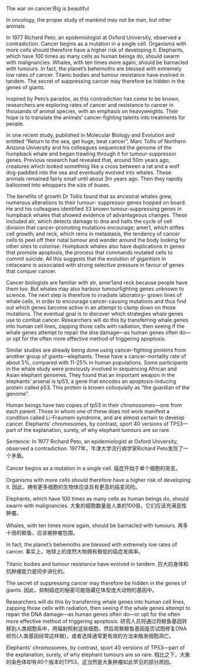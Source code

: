 The war on cancer:Big is beautiful

In oncology, the proper study of mankind may not be man, but other animals

In 1977 Richard Peto, an epidemiologist at Oxford University, observed a contradiction. Cancer begins as a mutation in a single cell. Organisms with more cells should therefore have a higher risk of developing it. Elephants, which have 100 times as many cells as human beings do, should swarm with malignancies. Whales, with ten times more again, should be barnacled with tumours. In fact, the planet’s behemoths are blessed with extremely low rates of cancer. Titanic bodies and tumour resistance have evolved in tandem. The secret of suppressing cancer may therefore be hidden in the genes of giants.

Inspired by Peto’s paradox, as this contradiction has come to be known, researchers are exploring rates of cancer and resistance to cancer in thousands of animal species, with an emphasis on heavyweights. Their hope is to translate the animals’ cancer-fighting talents into treatments for people.

In one recent study, published in Molecular Biology and Evolution and entitled “Return to the sea, get huge, beat cancer”, Marc Tollis of Northern Arizona University and his colleagues sequenced the genome of the humpback whale and began trawling through it for tumour-suppressor genes. Previous research had revealed that, around 50m years ago, creatures which looked something like a cross between a rat and a wolf dog-paddled into the sea and eventually evolved into whales. These animals remained fairly small until about 3m years ago. Then they rapidly ballooned into whoppers the size of buses.

The benefits of growth
Dr Tollis found that as ancestral whales grew, numerous alterations to their tumour- suppressor genes hopped on board. He and his colleagues identified 33 known tumour-suppressing genes in humpback whales that showed evidence of advantageous changes. These included atr, which detects damage to dna and halts the cycle of cell division that cancer-promoting mutations encourage; amer1, which stifles cell growth; and reck, which reins in metastasis, the tendency of cancer cells to peel off their natal tumour and wander around the body looking for other sites to colonise. Humpback whales also have duplications in genes that promote apoptosis, the process that commands mutated cells to commit suicide. All this suggests that the evolution of gigantism in cetaceans is associated with strong selective pressure in favour of genes that conquer cancer.

Cancer biologists are familiar with atr, amer1and reck because people have them too. But whales may also harbour tumourfighting genes unknown to science. The next step is therefore to irradiate laboratory- grown lines of whale cells, in order to encourage cancer-causing mutations and thus find out which genes become active in an attempt to clamp down on those mutations. The eventual goal is to discover which strategies whale genes use to combat cancer. Researchers will do this by transferring whale genes into human cell lines, zapping those cells with radiation, then seeing if the whale genes attempt to repair the dna damage—as human genes often do—or opt for the often more effective method of triggering apoptosis.

Similar studies are already being done using cancer-fighting proteins from another group of giants—elephants. These have a cancer-mortality rate of about 5%, compared with 11-25% in human populations. Some participants in the whale study were previously involved in sequencing African and Asian elephant genomes. They found that an important weapon in the elephants’ arsenal is tp53, a gene that encodes an apoptosis-inducing protein called p53. This protein is known colloquially as “the guardian of the genome”.

Human beings have two copies of tp53 in their chromosomes—one from each parent. Those in whom one of these does not work manifest a condition called Li-Fraumeni syndrome, and are almost certain to develop cancer. Elephants’ chromosomes, by contrast, sport 40 versions of TP53—part of the explanation, surely, of why elephant tumours are so rare.

Sentence:
In 1977 Richard Peto, an epidemiologist at Oxford University, observed a contradiction.
1977年，牛津大学流行病学家Richard Peto发现了一个矛盾。

Cancer begins as a mutation in a single cell.
癌症开始于单个细胞的突变。

Organisms with more cells should therefore have a higher risk of developing it.
因此，拥有更多细胞的生物体应该具有更高的癌变风险。

Elephants, which have 100 times as many cells as human beings do, should swarm with malignancies.
大象的细胞数量是人类的100倍，它们应该充满恶性肿瘤。

Whales, with ten times more again, should be barnacled with tumours.
再多十倍的鲸鱼，应该被肿瘤包围。

In fact, the planet’s behemoths are blessed with extremely low rates of cancer.
事实上，地球上的庞然大物拥有极低的癌症发病率。

Titanic bodies and tumour resistance have evolved in tandem.
巨大的身体和抗肿瘤能力是同步进化的。

The secret of suppressing cancer may therefore be hidden in the genes of giants.
因此，抑制癌症的秘密可能隐藏在体型庞大动物的基因中。

Researchers will do this by transferring whale genes into human cell lines, zapping those cells with radiation, then seeing if the whale genes attempt to repair the DNA damage—as human genes often do—or opt for the often more effective method of triggering apoptosis.
研究人员将通过将鲸鱼基因转移到人类细胞系中，用辐射照射这些细胞，然后观察鲸鱼基因是否试图修复DNA损伤(人类基因经常这样做)，或者选择通常更有效的方法来触发细胞凋亡。

Elephants’ chromosomes, by contrast, sport 40 versions of TP53—part of the explanation, surely, of why elephant tumours are so rare.
相比之下，大象的染色体却有40个版本的TP53，这当然是大象肿瘤如此罕见的部分原因。